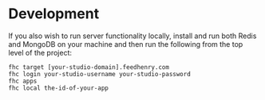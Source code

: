 # Development

If you also wish to run server functionality locally, install and run both Redis and MongoDB on your machine and then run the following from the top level of the project:

    fhc target [your-studio-domain].feedhenry.com
	fhc login your-studio-username your-studio-password
	fhc apps
    fhc local the-id-of-your-app
